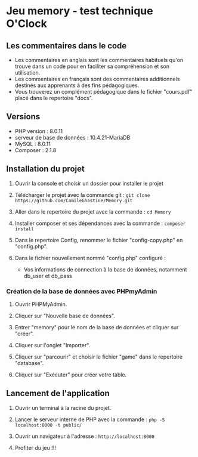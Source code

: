 # Jeu memory - test technique O'Clock

## Les commentaires dans le code
- Les commentaires en anglais sont les commentaires habituels qu'on trouve dans un code pour en faciliter sa compréhension et son utilisation.
- Les commentaires en français sont des commentaires additionnels destinés aux apprenants à des fins pédagogiques.
- Vous trouverez un complément pédagogique dans le fichier "cours.pdf" placé dans le repertoire "docs". 

## Versions
- PHP version : 8.0.11
- serveur de base de données : 10.4.21-MariaDB
- MySQL : 8.0.11 
- Composer : 2.1.8

## Installation du projet

1) Ouvrir la console et choisir un dossier pour installer le projet

2) Télécharger le projet avec la commande git :
`git clone https://github.com/CamileGhastine/Memory.git`

3) Aller dans le repertoire du projet avec la commande :
`cd Memory`

4) Installer composer et ses dépendances avec la commande :
`composer install`

5) Dans le repertoire Config, renommer le fichier "config-copy.php" en "config.php".

6) Dans le fichier nouvellement nommé "config.php" configuré : 
	- Vos informations de connection à la base de données, notamment db_user et db_pass

### Création de la base de données avec PHPmyAdmin

1) Ouvrir PHPMyAdmin.

2) Cliquer sur "Nouvelle base de données".

3) Entrer "memory" pour le nom de la base de données et cliquer sur "créer".

4) Cliquer sur l'onglet "Importer".

5) Cliquer sur "parcourir" et choisir le fichier "game" dans le repertoire "database".

6) Cliquer sur "Exécuter" pour créer votre table.

## Lancement de l'application

1) Ouvrir un terminal à la racine du projet.

2) Lancer le serveur interne de PHP avec la commande :
`php -S localhost:8000 -t public/`

3) Ouvrir un navigateur à l'adresse :
`http://localhost:8000`

4) Profiter du jeu !!!